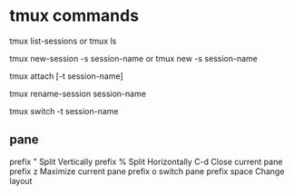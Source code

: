 # tmux commands

tmux list-sessions or tmux ls

tmux new-session -s session-name or tmux new -s session-name

tmux attach [-t session-name] 

tmux rename-session session-name

tmux switch -t session-name

## pane
prefix "  Split Vertically
prefix %  Split Horizontally
C-d       Close current pane
prefix z  Maximize current pane
prefix o  switch pane
prefix space  Change layout
